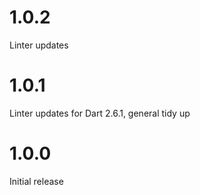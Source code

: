 # 1.0.2
Linter updates

# 1.0.1
Linter updates for Dart 2.6.1, general tidy up

# 1.0.0
Initial release